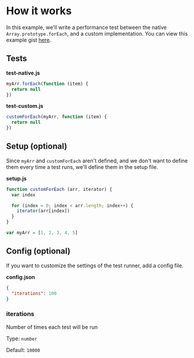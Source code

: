 # How it works

In this example, we'll write a performance test between the native `Array.prototype.forEach`, and a custom implementation. You can view this example gist [here][example-gist].

## Tests

**test-native.js**

```javascript
myArr.forEach(function (item) {
  return null
})
```

**test-custom.js**

```javascript
customForEach(myArr, function (item) {
  return null
})
```

## Setup (optional)

Since `myArr` and `customForEach` aren't defined, and we don't want to define them every time a test runs, we'll define them in the setup file.

**setup.js**

```javascript
function customForEach (arr, iterator) {
  var index

  for (index = 0; index < arr.length; index++) {
    iterator(arr[index])
  }
}

var myArr = [1, 2, 3, 4, 5]
```

## Config (optional)

If you want to customize the settings of the test runner, add a config file.

**config.json**

```json
{
  "iterations": 100
}
```

### iterations

Number of times each test will be run

Type: `number`

Default: `10000`

[example-gist]: https://gist.github.com/chrisdothtml/8877d7dd834f4923f2b689d034046d55
